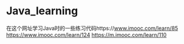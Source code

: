 # Java_learning
在这个网址学习Java时的一些练习代码https://www.imooc.com/learn/85     https://www.imooc.com/learn/124     https://m.imooc.com/learn/110
